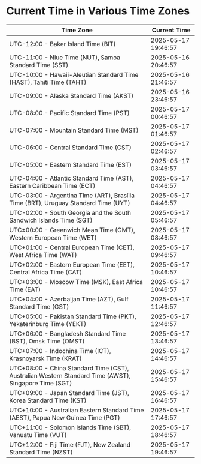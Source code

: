 # Current Time in Various Time Zones

| Time Zone | Current Time |
|-----------|--------------|
| UTC-12:00 - Baker Island Time (BIT) | 2025-05-17 19:46:57 |
| UTC-11:00 - Niue Time (NUT), Samoa Standard Time (SST) | 2025-05-16 20:46:57 |
| UTC-10:00 - Hawaii-Aleutian Standard Time (HAST), Tahiti Time (TAHT) | 2025-05-16 21:46:57 |
| UTC-09:00 - Alaska Standard Time (AKST) | 2025-05-16 23:46:57 |
| UTC-08:00 - Pacific Standard Time (PST) | 2025-05-17 00:46:57 |
| UTC-07:00 - Mountain Standard Time (MST) | 2025-05-17 01:46:57 |
| UTC-06:00 - Central Standard Time (CST) | 2025-05-17 02:46:57 |
| UTC-05:00 - Eastern Standard Time (EST) | 2025-05-17 03:46:57 |
| UTC-04:00 - Atlantic Standard Time (AST), Eastern Caribbean Time (ECT) | 2025-05-17 04:46:57 |
| UTC-03:00 - Argentina Time (ART), Brasília Time (BRT), Uruguay Standard Time (UYT) | 2025-05-17 04:46:57 |
| UTC-02:00 - South Georgia and the South Sandwich Islands Time (SGT) | 2025-05-17 05:46:57 |
| UTC±00:00 - Greenwich Mean Time (GMT), Western European Time (WET) | 2025-05-17 08:46:57 |
| UTC+01:00 - Central European Time (CET), West Africa Time (WAT) | 2025-05-17 09:46:57 |
| UTC+02:00 - Eastern European Time (EET), Central Africa Time (CAT) | 2025-05-17 10:46:57 |
| UTC+03:00 - Moscow Time (MSK), East Africa Time (EAT) | 2025-05-17 10:46:57 |
| UTC+04:00 - Azerbaijan Time (AZT), Gulf Standard Time (GST) | 2025-05-17 11:46:57 |
| UTC+05:00 - Pakistan Standard Time (PKT), Yekaterinburg Time (YEKT) | 2025-05-17 12:46:57 |
| UTC+06:00 - Bangladesh Standard Time (BST), Omsk Time (OMST) | 2025-05-17 13:46:57 |
| UTC+07:00 - Indochina Time (ICT), Krasnoyarsk Time (KRAT) | 2025-05-17 14:46:57 |
| UTC+08:00 - China Standard Time (CST), Australian Western Standard Time (AWST), Singapore Time (SGT) | 2025-05-17 15:46:57 |
| UTC+09:00 - Japan Standard Time (JST), Korea Standard Time (KST) | 2025-05-17 16:46:57 |
| UTC+10:00 - Australian Eastern Standard Time (AEST), Papua New Guinea Time (PGT) | 2025-05-17 17:46:57 |
| UTC+11:00 - Solomon Islands Time (SBT), Vanuatu Time (VUT) | 2025-05-17 18:46:57 |
| UTC+12:00 - Fiji Time (FJT), New Zealand Standard Time (NZST) | 2025-05-17 19:46:57 |
